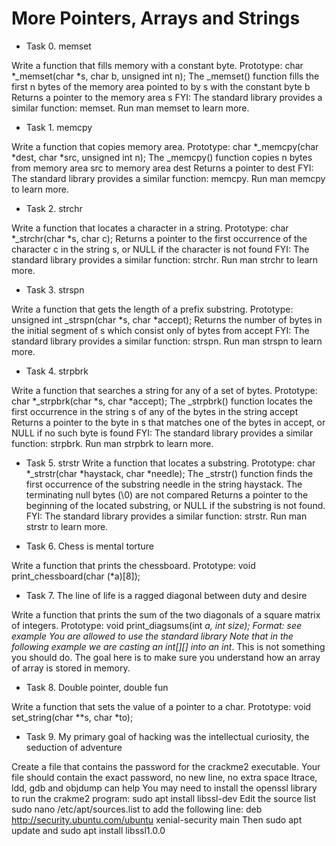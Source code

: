 # More Pointers, Arrays and Strings

- Task 0. memset

Write a function that fills memory with a constant byte.
     Prototype: char *_memset(char *s, char b, unsigned int n);
     The _memset() function fills the first n bytes of the memory area pointed to by s with the constant byte b
     Returns a pointer to the memory area s
FYI: The standard library provides a similar function: memset. Run man memset to learn more.

- Task 1. memcpy

Write a function that copies memory area.
     Prototype: char *_memcpy(char *dest, char *src, unsigned int n);
     The _memcpy() function copies n bytes from memory area src to memory area dest
     Returns a pointer to dest
FYI: The standard library provides a similar function: memcpy. Run man memcpy to learn more.

- Task 2. strchr

Write a function that locates a character in a string.
     Prototype: char *_strchr(char *s, char c);
     Returns a pointer to the first occurrence of the character c in the string s, or NULL if the character is not found
FYI: The standard library provides a similar function: strchr. Run man strchr to learn more.

- Task 3. strspn

Write a function that gets the length of a prefix substring.
     Prototype: unsigned int _strspn(char *s, char *accept);
     Returns the number of bytes in the initial segment of s which consist only of bytes from accept
FYI: The standard library provides a similar function: strspn. Run man strspn to learn more.

- Task 4. strpbrk

Write a function that searches a string for any of a set of bytes.
     Prototype: char *_strpbrk(char *s, char *accept);
     The _strpbrk() function locates the first occurrence in the string s of any of the bytes in the string accept
     Returns a pointer to the byte in s that matches one of the bytes in accept, or NULL if no such byte is found
FYI: The standard library provides a similar function: strpbrk. Run man strpbrk to learn more.

- Task 5. strstr
Write a function that locates a substring.
     Prototype: char *_strstr(char *haystack, char *needle);
     The _strstr() function finds the first occurrence of the substring needle in the string haystack. The terminating null bytes (\0) are not compared
     Returns a pointer to the beginning of the located substring, or NULL if the substring is not found.
FYI: The standard library provides a similar function: strstr. Run man strstr to learn more.

- Task 6. Chess is mental torture

Write a function that prints the chessboard.
     Prototype: void print_chessboard(char (*a)[8]);

- Task 7. The line of life is a ragged diagonal between duty and desire

Write a function that prints the sum of the two diagonals of a square matrix of integers.
     Prototype: void print_diagsums(int *a, int size);
     Format: see example
     You are allowed to use the standard library
Note that in the following example we are casting an int[][] into an int*. This is not something you should do. The goal here is to make sure you understand how an array of array is stored in memory.

- Task 8. Double pointer, double fun

Write a function that sets the value of a pointer to a char.
     Prototype: void set_string(char **s, char *to);

- Task 9. My primary goal of hacking was the intellectual curiosity, the seduction of adventure

Create a file that contains the password for the crackme2 executable.
     Your file should contain the exact password, no new line, no extra space
     ltrace, ldd, gdb and objdump can help
     You may need to install the openssl library to run the crakme2 program: sudo apt install libssl-dev
     Edit the source list sudo nano /etc/apt/sources.list to add the following line: deb http://security.ubuntu.com/ubuntu xenial-security main Then sudo apt update and sudo apt install libssl1.0.0

